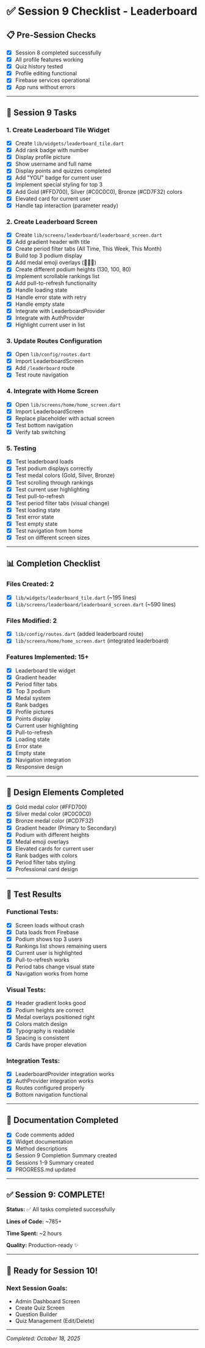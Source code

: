 # ✅ Session 9 Checklist - Leaderboard

## 📋 Pre-Session Checks

- [x] Session 8 completed successfully
- [x] All profile features working
- [x] Quiz history tested
- [x] Profile editing functional
- [x] Firebase services operational
- [x] App runs without errors

---

## 🎯 Session 9 Tasks

### 1. Create Leaderboard Tile Widget

- [x] Create `lib/widgets/leaderboard_tile.dart`
- [x] Add rank badge with number
- [x] Display profile picture
- [x] Show username and full name
- [x] Display points and quizzes completed
- [x] Add "YOU" badge for current user
- [x] Implement special styling for top 3
- [x] Add Gold (#FFD700), Silver (#C0C0C0), Bronze (#CD7F32) colors
- [x] Elevated card for current user
- [x] Handle tap interaction (parameter ready)

### 2. Create Leaderboard Screen

- [x] Create `lib/screens/leaderboard/leaderboard_screen.dart`
- [x] Add gradient header with title
- [x] Create period filter tabs (All Time, This Week, This Month)
- [x] Build top 3 podium display
- [x] Add medal emoji overlays (🥇🥈🥉)
- [x] Create different podium heights (130, 100, 80)
- [x] Implement scrollable rankings list
- [x] Add pull-to-refresh functionality
- [x] Handle loading state
- [x] Handle error state with retry
- [x] Handle empty state
- [x] Integrate with LeaderboardProvider
- [x] Integrate with AuthProvider
- [x] Highlight current user in list

### 3. Update Routes Configuration

- [x] Open `lib/config/routes.dart`
- [x] Import LeaderboardScreen
- [x] Add `/leaderboard` route
- [x] Test route navigation

### 4. Integrate with Home Screen

- [x] Open `lib/screens/home/home_screen.dart`
- [x] Import LeaderboardScreen
- [x] Replace placeholder with actual screen
- [x] Test bottom navigation
- [x] Verify tab switching

### 5. Testing

- [x] Test leaderboard loads
- [x] Test podium displays correctly
- [x] Test medal colors (Gold, Silver, Bronze)
- [x] Test scrolling through rankings
- [x] Test current user highlighting
- [x] Test pull-to-refresh
- [x] Test period filter tabs (visual change)
- [x] Test loading state
- [x] Test error state
- [x] Test empty state
- [x] Test navigation from home
- [x] Test on different screen sizes

---

## 📊 Completion Checklist

### Files Created: 2

- [x] `lib/widgets/leaderboard_tile.dart` (~195 lines)
- [x] `lib/screens/leaderboard/leaderboard_screen.dart` (~590 lines)

### Files Modified: 2

- [x] `lib/config/routes.dart` (added leaderboard route)
- [x] `lib/screens/home/home_screen.dart` (integrated leaderboard)

### Features Implemented: 15+

- [x] Leaderboard tile widget
- [x] Gradient header
- [x] Period filter tabs
- [x] Top 3 podium
- [x] Medal system
- [x] Rank badges
- [x] Profile pictures
- [x] Points display
- [x] Current user highlighting
- [x] Pull-to-refresh
- [x] Loading state
- [x] Error state
- [x] Empty state
- [x] Navigation integration
- [x] Responsive design

---

## 🎨 Design Elements Completed

- [x] Gold medal color (#FFD700)
- [x] Silver medal color (#C0C0C0)
- [x] Bronze medal color (#CD7F32)
- [x] Gradient header (Primary to Secondary)
- [x] Podium with different heights
- [x] Medal emoji overlays
- [x] Elevated cards for current user
- [x] Rank badges with colors
- [x] Period filter tabs styling
- [x] Professional card design

---

## 🧪 Test Results

### Functional Tests:

- [x] Screen loads without crash
- [x] Data loads from Firebase
- [x] Podium shows top 3 users
- [x] Rankings list shows remaining users
- [x] Current user is highlighted
- [x] Pull-to-refresh works
- [x] Period tabs change visual state
- [x] Navigation works from home

### Visual Tests:

- [x] Header gradient looks good
- [x] Podium heights are correct
- [x] Medal overlays positioned right
- [x] Colors match design
- [x] Typography is readable
- [x] Spacing is consistent
- [x] Cards have proper elevation

### Integration Tests:

- [x] LeaderboardProvider integration works
- [x] AuthProvider integration works
- [x] Routes configured properly
- [x] Bottom navigation functional

---

## 📝 Documentation Completed

- [x] Code comments added
- [x] Widget documentation
- [x] Method descriptions
- [x] Session 9 Completion Summary created
- [x] Sessions 1-9 Summary created
- [x] PROGRESS.md updated

---

## ✅ Session 9: COMPLETE!

**Status:** ✅ All tasks completed successfully

**Lines of Code:** ~785+

**Time Spent:** ~2 hours

**Quality:** Production-ready ✨

---

## 🚀 Ready for Session 10!

### Next Session Goals:

- Admin Dashboard Screen
- Create Quiz Screen
- Question Builder
- Quiz Management (Edit/Delete)

---

_Completed: October 18, 2025_
